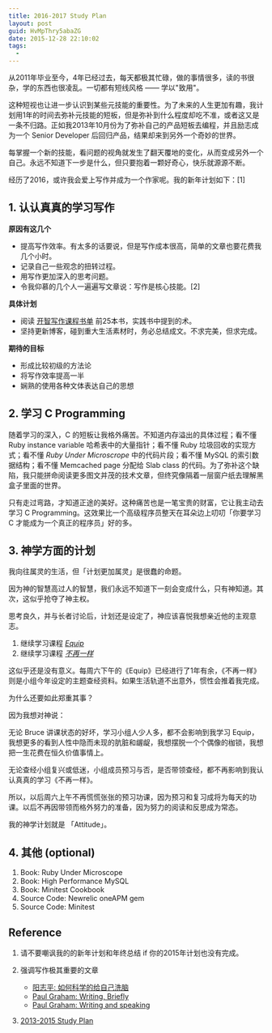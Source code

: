 ```yaml
---
title: 2016-2017 Study Plan
layout: post
guid: HvMpThry5abaZG
date: 2015-12-28 22:10:02
tags:
  - 
---
```


从2011年毕业至今，4年已经过去，每天都极其忙碌，做的事情很多，读的书很杂，学的东西也很凌乱。一切都有短线风格 —— 学以"致用"。

这种短视也让进一步认识到某些元技能的重要性。为了未来的人生更加有趣，我计划用1年的时间去弥补元技能的短板，但是弥补到什么程度却吃不准，或者这又是一条不归路。正如我2013年10月份为了弥补自己的产品短板去编程，并且励志成为一个 Senior Developer 后回归产品，结果却来到另外一个奇妙的世界。

每掌握一个新的技能，看问题的视角就发生了翻天覆地的变化，从而变成另外一个自己。永远不知道下一步是什么，但只要抱着一颗好奇心，快乐就源源不断。

经历了2016，或许我会爱上写作并成为一个作家呢。我的新年计划如下：[1]

## 1. 认认真真的学习写作

**原因有这几个**

* 提高写作效率。有太多的话要说，但是写作成本很高，简单的文章也要花费我几个小时。
* 记录自己一些观念的扭转过程。
* 用写作更加深入的思考问题。
* 令我仰慕的几个人一遍遍写文章说：写作是核心技能。[2]

**具体计划**

* 阅读 [开智写作课程书单](http://www.douban.com/doulist/39820236) 前25本书，实践书中提到的术。
* 坚持更新博客，碰到重大生活素材时，务必总结成文。不求完美，但求完成。

**期待的目标**

* 形成比较初级的方法论
* 将写作效率提高一半
* 娴熟的使用各种文体表达自己的思想


## 2. 学习 C Programming

随着学习的深入，C 的短板让我格外痛苦。不知道内存溢出的具体过程；看不懂 Ruby instance variable 哈希表中的大量指针；看不懂 Ruby 垃圾回收的实现方式；看不懂 *Ruby Under Microscrope* 中的代码片段；看不懂 MySQL 的索引数据结构；看不懂 Memcached page 分配给 Slab class 的代码。为了弥补这个缺陷，我只能拼命阅读更多图文并茂的技术文章，但终究像隔着一层窗户纸去理解黑盒子里面的世界。

只有走过弯路，才知道正途的美好。这种痛苦也是一笔宝贵的财富，它让我主动去学习 C Programming。这效果比一个高级程序员整天在耳朵边上叨叨「你要学习 C 才能成为一个真正的程序员」好的多。

## 3. 神学方面的计划

我向往属灵的生活，但「计划更加属灵」是很蠢的命题。

因为神的智慧高过人的智慧，我们永远不知道下一刻会变成什么，只有神知道。其次，这似乎抢夺了神主权。

思考良久，并与长者讨论后，计划还是设定了，神应该喜悦我想亲近他的主观意志。

1. 继续学习课程 [*Equip*](http://www.iequip.org/)
2. 继续学习课程 [*不再一样*](http://book.douban.com/subject/1859392/)

这似乎还是没有意义。每周六下午的《Equip》已经进行了1年有余，《不再一样》则是小组今年设定的主题查经资料。如果生活轨道不出意外，惯性会推着我完成。

为什么还要如此郑重其事？

因为我想对神说：

无论 Bruce 讲课状态的好坏，学习小组人少人多，都不会影响到我学习 Equip，我想更多的看到人性中隐而未现的肮脏和龌龊，我想摆脱一个个偶像的枷锁，我想把一生花费在恒久价值事情上。

无论查经小组复兴或低迷，小组成员预习与否，是否带领查经，都不再影响到我认认真真的学习《不再一样》。

所以，以后周六上午不再慌慌张张的预习功课，因为预习和复习成将为每天的功课。以后不再因带领而格外努力的准备，因为努力的阅读和反思成为常态。

我的神学计划就是 「Attitude」。

## 4. 其他 (optional)

1. Book: Ruby Under Microscope
2. Book: High Performance MySQL
3. Book: Minitest Cookbook
4. Source Code: Newrelic oneAPM gem
5. Source Code: Minitest

## Reference

1. 请不要嘲讽我的的新年计划和年终总结 if 你的2015年计划也没有完成。

2. 强调写作极其重要的文章
    * [阳志平: 如何科学的给自己洗脑](https://www.douban.com/doulist/42136135/)  
    * [Paul Graham: Writing, Briefly](http://www.paulgraham.com/writing44.html)   
    * [Paul Graham: Writing and speaking](http://paulgraham.com/speak.html)    
  
3. [2013-2015 Study Plan](/study-plan.html)
